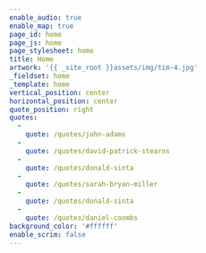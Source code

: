 ```yaml
---
enable_audio: true
enable_map: true
page_id: home
page_js: home
page_stylesheet: home
title: Home
artwork: '{{ _site_root }}assets/img/tim-4.jpg'
_fieldset: home
_template: home
vertical_position: center
horizontal_position: center
quote_position: right
quotes:
  -
    quote: /quotes/john-adams
  -
    quote: /quotes/david-patrick-stearns
  -
    quote: /quotes/donald-sinta
  -
    quote: /quotes/sarah-bryan-miller
  -
    quote: /quotes/donald-sinta
  -
    quote: /quotes/daniel-coombs
background_color: '#ffffff'
enable_scrim: false
---
```



